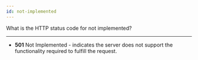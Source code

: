 ```yaml
---
id: not-implemented
---
```


What is the HTTP status code for not implemented?

---

- **501** Not Implemented - indicates the server does not support the functionality required to fulfill the request.